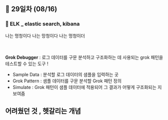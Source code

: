 ## 📅 29일차 (08/16)
### 🔎 ELK _ elastic search, kibana
나는 멍청이다 나는 망청이다 나는 멍청이더

<br><br>
**Grok Debugger** : 로그 데이터를 구문 분석하고 구조화하는 데 사용되는 grok 패턴을 테스트할 수 있는 도구 !
- Sample Data : 분석할 로그 데이터의 샘플을 입력하는 곳
- Grok Pattern : 샘플 데이터를 구문 분석할 Grok 패턴 정의
- Simulate : Grok 패턴이 샘플 데이터에 적용되어 그 결과가 어떻게 구조화되는 지 보여줌


어려웠던 것 , 헷갈리는 개념
---
